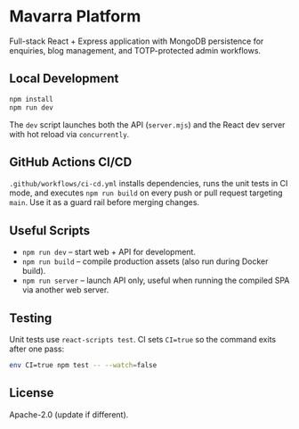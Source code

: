 # Mavarra Platform

Full-stack React + Express application with MongoDB persistence for enquiries, blog management, and TOTP-protected admin workflows.

## Local Development

```bash
npm install
npm run dev
```

The `dev` script launches both the API (`server.mjs`) and the React dev server with hot reload via `concurrently`.

## GitHub Actions CI/CD

`.github/workflows/ci-cd.yml` installs dependencies, runs the unit tests in CI mode, and executes `npm run build` on every push or pull request targeting `main`. Use it as a guard rail before merging changes.

## Useful Scripts

- `npm run dev` – start web + API for development.
- `npm run build` – compile production assets (also run during Docker build).
- `npm run server` – launch API only, useful when running the compiled SPA via another web server.

## Testing

Unit tests use `react-scripts test`. CI sets `CI=true` so the command exits after one pass:

```bash
env CI=true npm test -- --watch=false
```

## License

Apache-2.0 (update if different).
